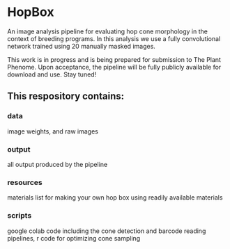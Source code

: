 # HopBox
 An image analysis pipeline for evaluating hop cone morphology in the context of breeding programs. In this analysis we use a fully convolutional network trained using 20 manually masked images.
 
 This work is in progress and is being prepared for submission to The Plant Phenome. Upon acceptance, the pipeline will be fully publicly available for download and use. Stay tuned!

## This respository contains: 

### data
image weights, and raw images

### output
all output produced by the pipeline

### resources
materials list for making your own hop box using readily available materials

### scripts
google colab code including the cone detection and barcode reading pipelines, r code for optimizing cone sampling
